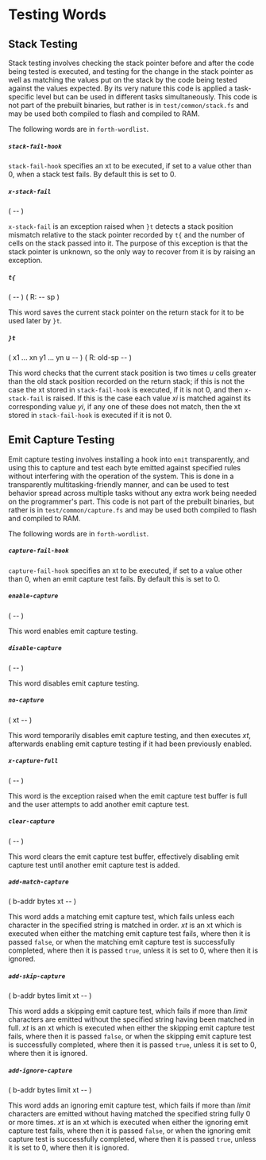 # Testing Words

## Stack Testing

Stack testing involves checking the stack pointer before and after the code being tested is executed, and testing for the change in the stack pointer as well as matching the values put on the stack by the code being tested against the values expected. By its very nature this code is applied a task-specific level but can be used in different tasks simultaneously. This code is not part of the prebuilt binaries, but rather is in `test/common/stack.fs` and may be used both compiled to flash and compiled to RAM.

The following words are in `forth-wordlist`.

##### `stack-fail-hook`

`stack-fail-hook` specifies an xt to be executed, if set to a value other than 0, when a stack test fails. By default this is set to 0.

##### `x-stack-fail`
( -- )

`x-stack-fail` is an exception raised when `}t` detects a stack position mismatch relative to the stack pointer recorded by `t{` and the number of cells on the stack passed into it. The purpose of this exception is that the stack pointer is unknown, so the only way to recover from it is by raising an exception.

##### `t{`
( -- ) ( R: -- sp )

This word saves the current stack pointer on the return stack for it to be used later by `}t`.

##### `}t`
( x1 ... xn y1 ... yn u -- ) ( R: old-sp -- )

This word checks that the current stack position is two times *u* cells greater than the old stack position recorded on the return stack; if this is not the case the xt stored in `stack-fail-hook` is executed, if it is not 0, and then `x-stack-fail` is raised. If this is the case each value *xi* is matched against its corresponding value *yi*, if any one of these does not match, then the xt stored in `stack-fail-hook` is executed if it is not 0.

## Emit Capture Testing

Emit capture testing involves installing a hook into `emit` transparently, and using this to capture and test each byte emitted against specified rules without interfering with the operation of the system. This is done in a transparently multitasking-friendly manner, and can be used to test behavior spread across multiple tasks without any extra work being needed on the programmer's part. This code is not part of the prebuilt binaries, but rather is in `test/common/capture.fs` and may be used both compiled to flash and compiled to RAM.

The following words are in `forth-wordlist`.

##### `capture-fail-hook`

`capture-fail-hook` specifies an xt to be executed, if set to a value other than 0, when an emit capture test fails. By default this is set to 0.

##### `enable-capture`
( -- )

This word enables emit capture testing.

##### `disable-capture`
( -- )

This word disables emit capture testing.

##### `no-capture`
( xt -- )

This word temporarily disables emit capture testing, and then executes *xt*, afterwards enabling emit capture testing if it had been previously enabled.

##### `x-capture-full`
( -- )

This word is the exception raised when the emit capture test buffer is full and the user attempts to add another emit capture test.

##### `clear-capture`
( -- )

This word clears the emit capture test buffer, effectively disabling emit capture test until another emit capture test is added.

##### `add-match-capture`
( b-addr bytes xt -- )

This word adds a matching emit capture test, which fails unless each character in the specified string is matched in order. *xt* is an xt which is executed when either the matching emit capture test fails, where then it is passed `false`, or when the matching emit capture test is successfully completed, where then it is passed `true`, unless it is set to 0, where then it is ignored.

##### `add-skip-capture`
( b-addr bytes limit xt -- )

This word adds a skipping emit capture test, which fails if more than *limit* characters are emitted without the specified string having been matched in full. *xt* is an xt which is executed when either the skipping emit capture test fails, where then it is passed `false`, or when the skipping emit capture test is successfully completed, where then it is passed `true`, unless it is set to 0, where then it is ignored.

##### `add-ignore-capture`
( b-addr bytes limit xt -- )

This word adds an ignoring emit capture test, which fails if more than *limit* characters are emitted without having matched the specified string fully 0 or more times. *xt* is an xt which is executed when either the ignoring emit capture test fails, where then it is passed `false`, or when the ignoring emit capture test is successfully completed, where then it is passed `true`, unless it is set to 0, where then it is ignored.
